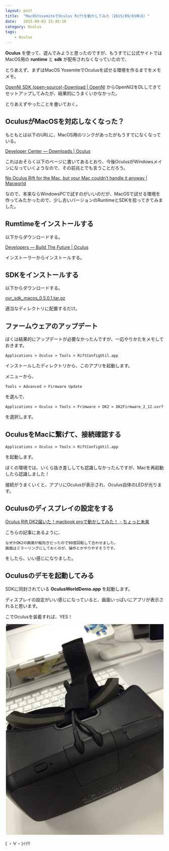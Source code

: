 ```yaml
---
layout: post
title:  "MacOSYosemiteでOculus Riftを動かしてみた（2015/09/03時点）"
date:   2015-09-03 15:45:16
category: Oculus
tags:
    - Oculus
---
```


**Oculus** を使って、遊んでみようと思ったのですが、もうすでに公式サイトではMacOS用の **runtime** と **sdk** が配布されなくなっていたので、

とりあえず、まずはMacOS YosemiteでOculusを試せる環境を作るまでをメモメモ。

[OpenNI SDK (open-source)-Download | OpenNI](http://openni.ru/openni-sdk/index.html) からOpenNI2をDLしてきてセットアップしてみたが、結果的にうまくいかなかった。

とりあえずやったことを書いておく。

## OculusがMacOSを対応しなくなった？

もともとは以下のURLに、MacOS用のリンクがあったがもうすでになくなっている。

[Developer Center — Downloads | Oculus](https://developer.oculus.com/downloads/)

これはおそらく以下のページに書いてあるとおり、今後OculusがWindowsメインになっていくようなので、その前兆とでも言うことだろう。

[No Oculus Rift for the Mac, but your Mac couldn’t handle it anyway | Macworld](http://www.macworld.com/article/2922722/no-oculus-rift-for-the-mac-but-your-mac-couldnt-handle-it-anyway.html)

なので、本来ならWindowsPCで試すのがいいのだが、MacOSで試せる環境を作ってみたかったので、少し古いバージョンのRuntimeとSDKを拾ってきてみました。

## Rumtimeをインストールする

以下からダウンロードする。

[Developers — Build The Future | Oculus](https://developer.oculus.com/downloads/pc/0.5.0.1-beta/Oculus_Runtime_for_OS_X/)

インストーラーからインストールする。

## SDKをインストールする

以下からダウンロードする。

[ovr_sdk_macos_0.5.0.1.tar.gz](http://static.oculus.com/sdk-downloads/ovr_sdk_macos_0.5.0.1.tar.gz)

適当なディレクトリに配置するだけ。

## ファームウェアのアップデート

ぼくは結果的にアップデートが必要なかったんですが、一応やりかたをメモしておきます。

```
Applications > Oculus > Tools > RiftConfigUtil.app
```

インストールしたディレクトリから、このアプリを起動します。

メニューから、

```
Tools > Advanced > Firmware Update
```

を選んで、

```
Applications > Oculus > Tools > Frimware > DK2 > DK2Firmware_2_12.ovrf
```

を選択します。

## OculusをMacに繋げて、接続確認する

```
Applications > Oculus > Tools > RiftConfigUtil.app
```

を起動します。

ぼくの環境では、いくら抜き差ししても認識しなかったんですが、Macを再起動したら認識しました！

接続がうまくいくと、アプリにOculusが表示され、Oculus自体のLEDが光ります。

## Oculusのディスプレイの設定をする

[Oculus Rift DK2届いた！macbook proで動かしてみた！ - ちょっと未来](http://takahi5.hatenablog.com/entry/2014/08/20/004818)

こちらの記事にあるように、

    なぜかDK2の画面が縦向きだったので90度回転して合わせました。
    画面はミラーリングにしておくのが、操作とかやりやすそうです。

をしたら、いい感じになりました。

## Oculusのデモを起動してみる

SDKに同封されている **OculusWorldDemo.app** を起動します。

ディスプレイの設定がいい感じになっていると、画面いっぱいにアプリが表示されると思います。

こでOculusを装着すれば、YES！

<p align="center">
  <img src="/public/images/blog/IMG_9847.JPG">
</p>

( ・∀・)ｲｲ!!
